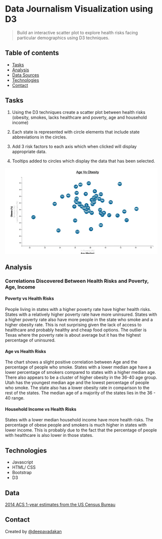 # Data Journalism Visualization using D3

>  Build an interactive scatter plot to explore health risks facing particular demographics using D3 techniques.


## Table of contents
* [Tasks](#Tasks)
* [Analysis](#Analysis)
* [Data Sources](#data)
* [Technologies](#technologies)
* [Contact](#Contact)


## Tasks

1.  Using the D3 techniques create a scatter plot between health risks (obesity, smokes, lacks healthcare and poverty, age and household income)

2.  Each state is represented with circle elements that include state abbreviations in the circles.

3.  Add 3 risk factors to each axis which when clicked will display appropriate data.

4.  Tooltips added to circles which display the data that has been selected.

![Scatter Plot](assets/images/D3.gif)


## Analysis

### Correlations Discovered Between Health Risks and Poverty, Age, Income
#### Poverty vs Health Risks
People living in states with a higher poverty rate have higher health risks. States with a relatively higher poverty rate have more uninsured. States with a higher poverty rate also have more people in the state who smoke and a higher obesity rate. This is not surprising given the lack of access to healthcare and probably healthy and cheap food options. The outlier is Texas where the poverty rate is about average but it has the highest percentage of uninsured.

#### Age vs Health Risks
The chart shows a slight positive correlation between Age and the percentage of people who smoke. States with a lower median age have a lower percentage of smokers compared to states with a higher median age. There also appears to be a cluster of higher obesity in the 36-40 age group. Utah has the youngest median age and the lowest percentage of people who smoke. The state also has a lower obesity rate in comparison to the rest of the states. The median age of a majority of the states lies in the 36 - 40 range.

#### Household Income vs Health Risks
States with a lower median household income have more health risks. The percentage of obese people and smokers is much higher in states with lower income. This is probably due to the fact that the percentage of people with healthcare is also lower in those states.

## Technologies
* Javascript
* HTML/ CSS
* Bootstrap
* D3

## Data
[2014 ACS 1-year estimates from the US Census Bureau](assets/data/data.csv)

## Contact
Created by [@deepavadakan](https://github.com/)